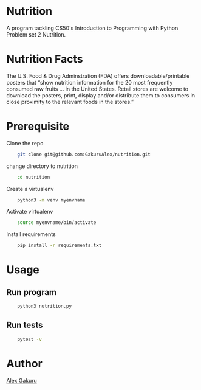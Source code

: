 # Nutrition #

A program tackling CS50's Introduction to Programming with Python Problem set 2 Nutrition.

# Nutrition Facts #

The U.S. Food & Drug Adminstration (FDA) offers downloadable/printable posters that “show nutrition information for the 20 most frequently consumed raw fruits … in the United States. Retail stores are welcome to download the posters, print, display and/or distribute them to consumers in close proximity to the relevant foods in the stores.”

# Prerequisite #

Clone the repo
```bash
    git clone git@github.com:GakuruAlex/nutrition.git
```

change directory to nutrition

```bash
    cd nutrition
```

Create a virtualenv

```bash
    python3 -m venv myenvname
```

Activate virtualenv

```bash
    source myenvname/bin/activate
```

Install requirements

```bash
    pip install -r requirements.txt
```

# Usage #

## Run program ##

```bash
    python3 nutrition.py
```

## Run tests ##

```bash
    pytest -v
```


# Author #

[Alex Gakuru](https://github.com/GakuruAlex/nutrition)


